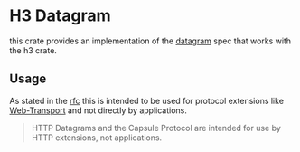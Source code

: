 # H3 Datagram

this crate provides an implementation of the [datagram](https://datatracker.ietf.org/doc/html/rfc9297) spec that works with the h3 crate.

## Usage
As stated in the [rfc](https://datatracker.ietf.org/doc/html/rfc9297#abstract) this is intended to be used for protocol extensions like [Web-Transport](https://datatracker.ietf.org/doc/draft-ietf-webtrans-http3/) and not directly by applications.

> HTTP Datagrams and the Capsule Protocol are intended for use by HTTP extensions, not applications.